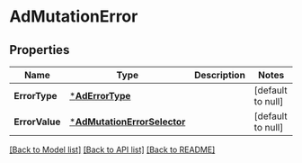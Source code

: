 # AdMutationError

## Properties
Name | Type | Description | Notes
------------ | ------------- | ------------- | -------------
**ErrorType** | [***AdErrorType**](AdErrorType.md) |  | [default to null]
**ErrorValue** | [***AdMutationErrorSelector**](AdMutationErrorSelector.md) |  | [default to null]

[[Back to Model list]](../README.md#documentation-for-models) [[Back to API list]](../README.md#documentation-for-api-endpoints) [[Back to README]](../README.md)

